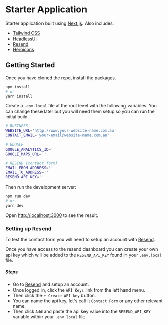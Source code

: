 # Starter Application

Starter application built using <a href="https://nextjs.org/" target="_blank">Next.js</a>. Also includes:

- <a href="https://tailwindcss.com/" target="_blank">Tailwind CSS</a>
- <a href="https://headlessui.com/" target="_blank">HeadlessUI</a>
- <a href="https://resend.com/" target="_blank">Resend</a>
- <a href="https://heroicons.com/" target="_blank">Heroicons</a>

## Getting Started

Once you have cloned the repo, install the packages.

```bash
npm install
# or
yarn install
```

Create a `.env.local` file at the root level with the following variables. You can change these later but you will need them setup so you can run the initial build.

```bash
# BUSINESS
WEBSITE_URL='http://www.your-website-name.com.au'
CONTACT_EMAIL='your-email@website-name.com.au'

# GOOGLE
GOOGLE_ANALYTICS_ID=''
GOOGLE_MAPS_URL=''

# RESEND (contact form)
EMAIL_FROM_ADDRESS=''
EMAIL_TO_ADDRESS=''
RESEND_API_KEY=''
```

Then run the development server:

```bash
npm run dev
# or
yarn dev
```

Open [http://localhost:3000](http://localhost:3000) to see the result.

### Setting up Resend

To test the contact form you will need to setup an account with <a href="https://resend.com/" target="_blank">Resend</a>.

Once you have access to the resend dashboard you can create your own api key which will be added to the `RESEND_API_KEY` found in your `.env.local` file.

##### Steps

- Go to <a href="https://resend.com/" target="_blank">Resend</a> and setup an account.
- Once logged in, click the `API Keys` link from the left hand menu.
- Then click the `+ Create API key` button.
- You can name the api key, let's call it `Contact Form` or any other relevant name.
- Then click `Add` and paste the api key value into the `RESEND_API_KEY` variable within your `.env.local` file.
